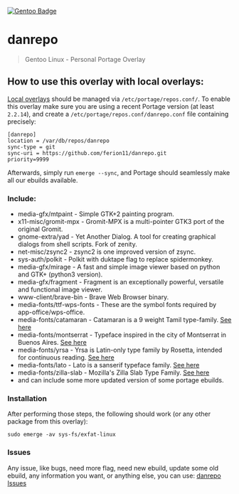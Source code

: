 [![Gentoo Badge](https://www.gentoo.org/assets/img/badges/gentoo-badge.png)](https://www.gentoo.org)

# danrepo

>  Gentoo Linux - Personal Portage Overlay

## How to use this overlay with local overlays:
[Local overlays](https://wiki.gentoo.org/wiki//etc/portage/repos.conf) should be managed via `/etc/portage/repos.conf/`.
To enable this overlay make sure you are using a recent Portage version (at least `2.2.14`), and create a `/etc/portage/repos.conf/danrepo.conf` file containing precisely:

```
[danrepo]
location = /var/db/repos/danrepo
sync-type = git
sync-uri = https://github.com/ferion11/danrepo.git
priority=9999
```

Afterwards, simply run `emerge --sync`, and Portage should seamlessly make all our ebuilds available.

###  Include:
* media-gfx/mtpaint - Simple GTK+2 painting program.
* x11-misc/gromit-mpx - Gromit-MPX is a multi-pointer GTK3 port of the original Gromit.
* gnome-extra/yad - Yet Another Dialog. A tool for creating graphical dialogs from shell scripts. Fork of zenity.
* net-misc/zsync2 - zsync2 is one improved version of zsync.
* sys-auth/polkit - Polkit with duktape flag to replace spidermonkey.
* media-gfx/mirage - A fast and simple image viewer based on python and GTK+ (python3 version).
* media-gfx/fragment - Fragment is an exceptionally powerful, versatile and functional image viewer.
* www-client/brave-bin - Brave Web Browser binary.
* media-fonts/ttf-wps-fonts - These are the symbol fonts required by app-office/wps-office.
* media-fonts/catamaran - Catamaran is a 9 weight Tamil type-family. [See here](https://fonts.google.com/specimen/Catamaran)
* media-fonts/montserrat - Typeface inspired in the city of Montserrat in Buenos Aires. [See here](https://fonts.google.com/specimen/Montserrat)
* media-fonts/yrsa - Yrsa is Latin-only type family by Rosetta, intended for continuous reading. [See here](https://fonts.google.com/specimen/Yrsa)
* media-fonts/lato - Lato is a sanserif type­face family. [See here](https://fonts.google.com/specimen/Lato)
* media-fonts/zilla-slab - Mozilla's Zilla Slab Type Family. [See here](https://fonts.google.com/specimen/Zilla+Slab)
* and can include some more updated version of some portage ebuilds.

###  Installation
After performing those steps, the following should work (or any other package from this overlay):

```
sudo emerge -av sys-fs/exfat-linux
```

###  Issues
Any issue, like bugs, need more flag, need new ebuild, update some old ebuild, any information you want, or anything else, you can use:
[danrepo Issues](https://github.com/ferion11/danrepo/issues)
